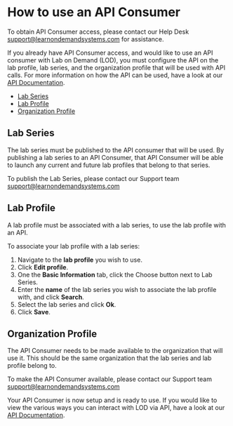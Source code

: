 # How to use an API Consumer

To obtain API Consumer access, please contact our Help Desk <a href="mailto:support@learnondemandsystems.com">support@learnondemandsystems.com</a> for assistance.

If you already have API Consumer access, and would like to use an API consumer with Lab on Demand (LOD), you must configure the API on the lab profile, lab series, and the organization profile that will be used with API calls. For more information on how the API can be used, have a look at our [API Documentation](lod/lod-api/lod-api-main.md). 

- [Lab Series](#lab-series)
- [Lab Profile](#lab-profile)
- [Organization Profile](#organization-profile)

## Lab Series

The lab series must be published to the API consumer that will be used. By publishing a lab series to an API Consumer, that API Consumer will be able to launch any current and future lab profiles that belong to that series. 

To publish the Lab Series, please contact our Support team <a href="mailto:support@learnondemandsystems.com">support@learnondemandsystems.com</a>

## Lab Profile

A lab profile must be associated with a lab series, to use the lab profile with an API.

To associate your lab profile with a lab series:

1. Navigate to the **lab profile** you wish to use.
1. Click **Edit profile**.
1. One the **Basic Information** tab, click the Choose button next to Lab Series.
1. Enter the **name** of the lab series you wish to associate the lab profile with, and click **Search**. 
1. Select the lab series and click **Ok**.
1. Click **Save**.

## Organization Profile

The API Consumer needs to be made available to the organization that will use it. This should be the same organization that the lab series and lab profile belong to. 

To make the API Consumer available, please contact our Support team <a href="mailto:support@learnondemandsystems.com">support@learnondemandsystems.com</a>

Your API Consumer is now setup and is ready to use. If you would like to view the various ways you can interact with LOD via API, have a look at our [API Documentation](lod-api/lod-api-main.md).
